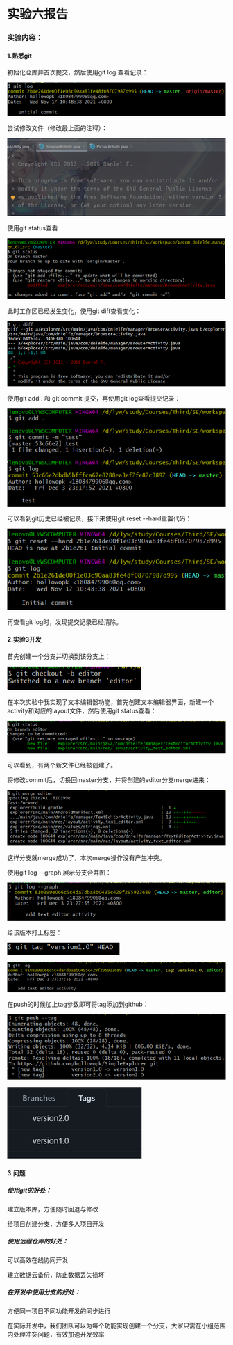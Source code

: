 # 实验六报告

### 实验内容：

#### 1.熟悉git

初始化仓库并首次提交，然后使用git log 查看记录：

![](ref\0.png)

尝试修改文件（修改最上面的注释）：

![](ref\1.png)

使用git status查看

![](ref\2.png)

此时工作区已经发生变化，使用git diff查看变化：

![](ref\3.png)

使用git add . 和 git commit 提交，再使用git log查看提交记录：

![](ref\4.png)

可以看到git历史已经被记录，接下来使用git reset --hard重置代码：

![](ref\5.png)

再查看git log时，发现提交记录已经清除。

#### 2.实验3开发

首先创建一个分支并切换到该分支上：

![](ref\6.png)

在本次实验中我实现了文本编辑器功能，首先创建文本编辑器界面，新建一个activity和对应的layout文件，然后使用git status查看：

![](ref\7.png)

可以看到，有两个新文件已经被创建了。

将修改commit后，切换回master分支，并将创建的editor分支merge进来：

![](ref\8.png)

这样分支就merge成功了，本次merge操作没有产生冲突。

使用git log --graph 展示分支合并图：

![](ref\9.png)

给该版本打上标签：

![](ref\10.png)

![](ref\11.png)

在push的时候加上tag参数即可将tag添加到github：

![](ref\12.png)

![](ref\13.png)

#### 3.问题

##### 使用git的好处：

建立版本库，方便随时回退与修改

给项目创建分支，方便多人项目开发

##### 使用远程仓库的好处：

可以高效在线协同开发

建立数据云备份，防止数据丢失损坏

##### 在开发中使用分支的好处：

方便同一项目不同功能开发的同步进行

在实际开发中，我们团队可以为每个功能实现创建一个分支，大家只需在小组范围内处理冲突问题，有效加速开发效率